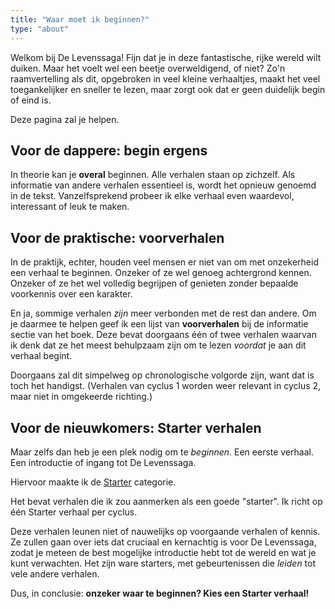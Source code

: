 ```yaml
---
title: "Waar moet ik beginnen?"
type: "about"
---
```


Welkom bij De Levenssaga! Fijn dat je in deze fantastische, rijke wereld wilt duiken. Maar het voelt wel een beetje overweldigend, of niet? Zo'n raamvertelling als dit, opgebroken in veel kleine verhaaltjes, maakt het veel toegankelijker en sneller te lezen, maar zorgt ook dat er geen duidelijk begin of eind is.

Deze pagina zal je helpen.

## Voor de dappere: begin ergens

In theorie kan je **overal** beginnen. Alle verhalen staan op zichzelf. Als informatie van andere verhalen essentieel is, wordt het opnieuw genoemd in de tekst. Vanzelfsprekend probeer ik elke verhaal even waardevol, interessant of leuk te maken.

## Voor de praktische: voorverhalen

In de praktijk, echter, houden veel mensen er niet van om met onzekerheid een verhaal te beginnen. Onzeker of ze wel genoeg achtergrond kennen. Onzeker of ze het wel volledig begrijpen of genieten zonder bepaalde voorkennis over een karakter.

En ja, sommige verhalen _zijn_ meer verbonden met de rest dan andere. Om je daarmee te helpen geef ik een lijst van **voorverhalen** bij de informatie sectie van het boek. Deze bevat doorgaans één of twee verhalen waarvan ik denk dat ze het meest behulpzaam zijn om te lezen _voordat_ je aan dit verhaal begint.

Doorgaans zal dit simpelweg op chronologische volgorde zijn, want dat is toch het handigst. (Verhalen van cyclus 1 worden weer relevant in cyclus 2, maar niet in omgekeerde richting.)

## Voor de nieuwkomers: Starter verhalen

Maar zelfs dan heb je een plek nodig om te _beginnen_. Een eerste verhaal. Een introductie of ingang tot De Levenssaga.

Hiervoor maakte ik de [Starter](/nl/genre/starter) categorie.

Het bevat verhalen die ik zou aanmerken als een goede "starter". Ik richt op één Starter verhaal per cyclus.

Deze verhalen leunen niet of nauwelijks op voorgaande verhalen of kennis. Ze zullen gaan over iets dat cruciaal en kernachtig is voor De Levenssaga, zodat je meteen de best mogelijke introductie hebt tot de wereld en wat je kunt verwachten. Het zijn ware starters, met gebeurtenissen die _leiden_ tot vele andere verhalen.

Dus, in conclusie: **onzeker waar te beginnen? Kies een Starter verhaal!**